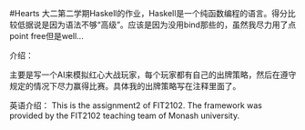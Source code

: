 #Hearts
大二第二学期Haskell的作业，Haskell是一个纯函数编程的语言。得分比较低据说是因为语法不够“高级”。应该是因为没用bind那些的，虽然我尽力用了点point free但是well...

介绍：

主要是写一个AI来模拟红心大战玩家，每个玩家都有自己的出牌策略，然后在遵守规定的情况下尽力赢得比赛。具体我的出牌策略写在注释里面了。

英语介绍：
This is the assignment2 of FIT2102. The framework was provided by the FIT2102 teaching team of Monash university.
